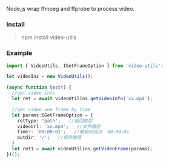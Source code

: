 Node.js wrap ffmpeg and ffprobe to process video.

### Install
> npm install video-utils

### Example
```typescript
import { VideoUtils, IGetFrameOption } from 'video-utils';

let videoIns = new VideoUtils();

(async function test() {
  //get video info
  let ret = await videoUtilIns.getVideoInfo('xx.mp4');

  //get video one frame by time
  let params:IGetFrameOption = {
    retType: 'path';   //返回类型
    videoUrl: 'xx.mp4';   //文件路径 
    time?: '00:00:01';   //截帧时间点  00:00:01
    outdir: '/';   //保存路径
  }
  let ret1 = await videoUtilIns.getVideoFrame(params);
})();

```